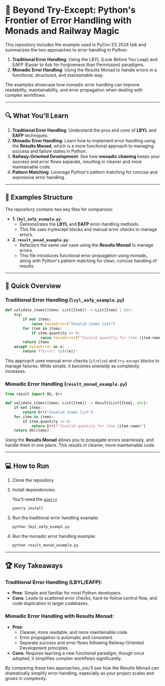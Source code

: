 # 🚀 Beyond Try-Except: Python's Frontier of Error Handling with Monads and Railway Magic

This repository includes the example used in PyCon ES 2024 talk and summarizes the two approaches to error handling in Python:

1. **Traditional Error Handling**: Using the LBYL (Look Before You Leap) and EAFP (Easier to Ask for Forgiveness than Permission) paradigms.
2. **Monadic Error Handling**: Using the Results Monad to handle errors in a functional, structured, and maintainable way.

The examples showcase how monadic error handling can improve readability, maintainability, and error propagation when dealing with complex workflows.

---

## 🔍 What You'll Learn

1. **Traditional Error Handling**: Understand the pros and cons of **LBYL** and **EAFP** techniques.
2. **Monadic Error Handling**: Learn how to implement error handling using the **Results Monad**, which is a more functional approach to managing success and failure states in Python.
3. **Railway-Oriented Development**: See how **monadic chaining** keeps your success and error flows separate, resulting in cleaner and more maintainable code.
4. **Pattern Matching**: Leverage Python's pattern matching for concise and expressive error handling.

---

## 📂 Examples Structure

The repository contains two key files for comparison:

- **1. `lbyl_eafp_example.py`**:
  - Demonstrates the **LBYL** and **EAFP** error-handling methods.
  - This file uses try/except blocks and manual error checks to manage errors.
- **2. `result_monad_example.py`**:
  - Refactors the same use case using the **Results Monad** to manage errors.
  - This file introduces functional error propagation using monads, along with Python's pattern matching for clean, concise handling of results.

---

## 🚀 Quick Overview

### Traditional Error Handling (`lvyl_eafp_example.py`)

```python
def validate_items(items: List[Item]) -> List[Item] | str:
    try:
        if not items:
            raise ValueError("Invalid items list")
        for item in items:
            if item.quantity <= 0:
                raise ValueError(f"Invalid quantity for item {item.name}")
        return items
    except ValueError as e:
        return f"Error: {str(e)}"
```

This approach uses manual error checks (`if/else`) and `try-except` blocks to manage failures.
While simple, it becomes unwieldy as complexity increases.

### Monadic Error Handling (`result_monad_example.py`)

```python
from result import Ok, Err

def validate_items(items: List[Item]) -> Result[List[Item], str]:
    if not items:
        return Err("Invalid items list")
    for item in items:
        if item.quantity <= 0:
            return Err(f"Invalid quantity for item {item.name}")
    return Ok(items)
```

Using the **Results Monad** allows you to propagate errors seamlessly,
and handle them in one place. This results in cleaner, more maintainable code.

---

## 💻 How to Run

1. Clone the repository

2. Install dependencies:

   You'll need the [`poetry`](https://python-poetry.org/)

   ```bash
   poetry install
   ```

3. Run the traditional error handling example:

   ```bash
   python lbyl_eafp_exampl.py
   ```

4. Run the monadic error handling example:

   ```bash
   python result_monad_example.py
   ```

---

## 🏆 Key Takeaways

### Traditional Error Handling (LBYL/EAFP):

- **Pros**: Simple and familiar for most Python developers.
- **Cons**: Leads to scattered error checks, hard-to-follow control flow, and code duplication in larger codebases.

### Monadic Error Handling with Results Monad:

- **Pros**:
  - Cleaner, more readable, and more maintainable code.
  - Error propagation is automatic and consistent.
  - Separate success and error flows following Railway-Oriented Development principles.
- **Cons**: Requires learning a new functional paradigm, though once adopted, it simplifies complex workflows significantly.

By comparing these two approaches, you'll see how the Results Monad can dramatically simplify error handling, especially as your project scales and grows in complexity.
